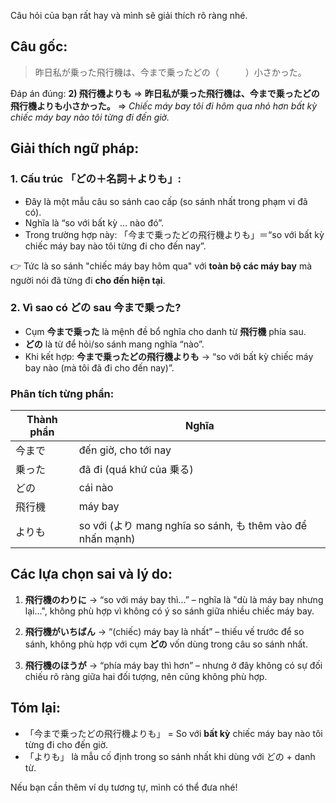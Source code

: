 Câu hỏi của bạn rất hay và mình sẽ giải thích rõ ràng nhé.


## Câu gốc:

> 昨日私が乗った飛行機は、今まで乗ったどの（　　　）小さかった。

Đáp án đúng:
**2) 飛行機よりも**
\=> **昨日私が乗った飛行機は、今まで乗ったどの飛行機よりも小さかった。**
⇒ *Chiếc máy bay tôi đi hôm qua nhỏ hơn bất kỳ chiếc máy bay nào tôi từng đi đến giờ.*


## Giải thích ngữ pháp:

### 1. Cấu trúc 「どの＋名詞＋よりも」:

* Đây là một mẫu câu so sánh cao cấp (so sánh nhất trong phạm vi đã có).
* Nghĩa là “so với bất kỳ … nào đó”.
* Trong trường hợp này:
  「今まで乗ったどの飛行機よりも」＝“so với bất kỳ chiếc máy bay nào tôi từng đi cho đến nay”.

👉 Tức là so sánh "chiếc máy bay hôm qua" với **toàn bộ các máy bay** mà người nói đã từng đi **cho đến hiện tại**.


### 2. Vì sao có どの sau 今まで乗った?

* Cụm **今まで乗った** là mệnh đề bổ nghĩa cho danh từ **飛行機** phía sau.
* **どの** là từ để hỏi/so sánh mang nghĩa “nào”.
* Khi kết hợp:
  **今まで乗ったどの飛行機よりも**
  → “so với bất kỳ chiếc máy bay nào (mà tôi đã đi cho đến nay)”.

### Phân tích từng phần:

| Thành phần | Nghĩa                                                   |
| ---------- | ------------------------------------------------------- |
| 今まで        | đến giờ, cho tới nay                                    |
| 乗った        | đã đi (quá khứ của 乗る)                                  |
| どの         | cái nào                                                 |
| 飛行機        | máy bay                                                 |
| よりも        | so với (より mang nghĩa so sánh, も thêm vào để nhấn mạnh) |


## Các lựa chọn sai và lý do:

1. **飛行機のわりに**
   → “so với máy bay thì...” – nghĩa là "dù là máy bay nhưng lại...", không phù hợp vì không có ý so sánh giữa nhiều chiếc máy bay.

2. **飛行機がいちばん**
   → “(chiếc) máy bay là nhất” – thiếu vế trước để so sánh, không phù hợp với cụm **どの** vốn dùng trong câu so sánh nhất.

3. **飛行機のほうが**
   → “phía máy bay thì hơn” – nhưng ở đây không có sự đối chiếu rõ ràng giữa hai đối tượng, nên cũng không phù hợp.


## Tóm lại:

* 「今まで乗ったどの飛行機よりも」 = So với **bất kỳ** chiếc máy bay nào tôi từng đi cho đến giờ.
* 「よりも」 là mẫu cố định trong so sánh nhất khi dùng với どの + danh từ.

Nếu bạn cần thêm ví dụ tương tự, mình có thể đưa nhé!
